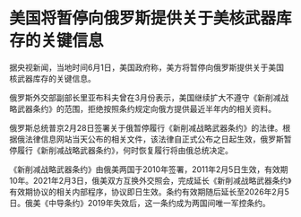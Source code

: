 

# 美国将暂停向俄罗斯提供关于美核武器库存的关键信息

据央视新闻，当地时间6月1日，美国政府称，美方将暂停向俄罗斯提供关于美国核武器库存的关键信息。

俄罗斯外交部副部长里亚布科夫曾在3月份表示，美国继续扩大不遵守《新削减战略武器条约》的范围，拒绝按照条约规定向俄方提供最近半年内的相关资料。

俄罗斯总统普京2月28日签署关于俄暂停履行《新削减战略武器条约》的法律。根据俄法律信息网站当天公布的相关文件，该法律自正式公布之日起生效，俄罗斯暂停履行《新削减战略武器条约》，何时恢复履行将由俄总统决定。

《新削减战略武器条约》由俄美两国于2010年签署，2011年2月5日生效，有效期10年。2021年2月3日，俄美双方互换外交照会，完成延长《新削减战略武器条约》有效期协议的相关内部程序，协议即日生效。条约有效期随后延长至2026年2月5日。俄美《中导条约》2019年失效后，这一条约成为两国间唯一军控条约。

